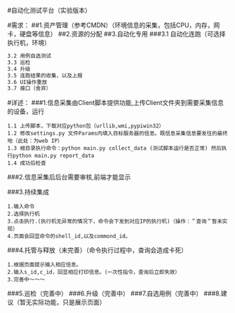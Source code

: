 #自动化测试平台（实验版本）

#需求：
##1.资产管理（参考CMDN）（环境信息的采集，包括CPU，内存，网卡，硬盘等信息）
##2.资源的分配
##3.自动化专用
###3.1 自动化连跑（可选择执行机，环境）
```bash
3.2 用例自选测试
3.3 巡检
3.4 升级
3.5 连跑结果的收集，以及上报
3.6 UI操作重放
3.7 接口（舍弃）
```

    
#详述：
###1.信息采集由Client脚本提供功能,上传Client文件夹到需要采集信息的设备，运行
``` py3
1.1 上传脚本，下载对应python包（urllib,wmi,pypiwin32）
1.2 修改settings.py 文件Params内填入目标服务器的信息。既信息采集信息要发往的最终地（此处：为web IP）
1.3 根目录执行命令：python main.py collect_data (测试脚本运行是否正常) 然后执行python main.py report_data
1.4 成功后检查
```

###2.信息采集后后台需要审核,前端才能显示


###3.持续集成
```
1.输入命令
2.选择执行机
3.点击执行.(执行机无异常的情况下，命令会下发到对应IP的执行机)（操作：＂查询＂暂未实现）
4.页面会回显命令的shell_id,以及commond_id。
```
###4.托管与释放（未完善）（命令执行过程中，查询会造成卡死）
```
1.根据页面提示输入相应信息。
2.输入s_id,c_id，回显相应打印信息。（一次性指令，查询后立即失效）
3.完善中～～～
```

###5.巡检（完善中）
###6.升级（完善中）
###7.自选用例（完善中）
###8.建议（暂无实际功能，只是展示页面）
